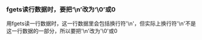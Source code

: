 ### fgets读行数据时，要把‘\n’改为‘\0’或0

​	用fgets读一行数据时，这一行数据里会包括换行符'\n'，但实际上换行符'\n'不是这一行数据的一部分，所以要把'\n'改为'\0'或0